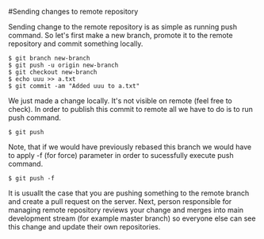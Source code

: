 #Sending changes to remote repository

Sending change to the remote repository is as simple as running push command. So let's first make a new branch, promote it to the remote repository and commit something locally.

    $ git branch new-branch 
    $ git push -u origin new-branch
    $ git checkout new-branch 
    $ echo uuu >> a.txt 
    $ git commit -am "Added uuu to a.txt" 
    
We just made a change locally. It's not visible on remote (feel free to check). In order to publish this commit to remote all we have to do is to run push command.    

    $ git push 

Note, that if we would have previously rebased this branch we would have to apply -f (for force) parameter in order to sucessfully execute push command. 

    $ git push -f 

It is usuallt the case that you are pushing something to the remote branch and create a pull request on the server. Next, person responsible for managing remote repository reviews your change and merges into main development stream (for example master branch) so everyone else can see this change and update their own repositories. 